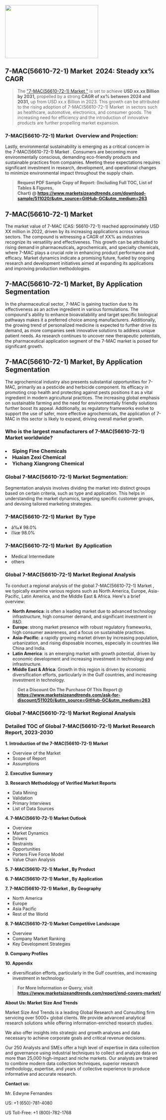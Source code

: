 <p><img class="alignnone size-medium wp-image-20088" src="https://ffe5etoiles.com/wp-content/uploads/2024/12/MST1-300x171.png" alt="" width="300" height="171" /></p><h2 id="ember46" class="ember-view reader-text-block__heading-2">7-MAC(56610-72-1) Market &nbsp;2024: Steady&nbsp;xx% CAGR</h2><blockquote id="ember47" class="ember-view reader-text-block__blockquote">The&nbsp;<a class="app-aware-link " href="https://www.marketsizeandtrends.com/download-sample/511020/&utm_source=GitHub-GC&utm_medium=263" target="_blank" data-test-app-aware-link="">"7-MAC(56610-72-1) Market "</a>&nbsp;is set to achieve&nbsp;<strong>USD&nbsp;xx.xx&nbsp;Billion by 2031,</strong>&nbsp;propelled by a strong&nbsp;<strong>CAGR of&nbsp;xx% between 2024 and 2031,</strong>&nbsp;up from USD xx.x Billion in 2023. This growth can be attributed to the rising adoption of&nbsp;7-MAC(56610-72-1) Market &nbsp;in sectors such as healthcare, automotive, electronics, and consumer goods. The increasing need for efficiency and the introduction of innovative products are further propelling market expansion.</blockquote><h3 id="ember48" class="ember-view reader-text-block__heading-3">7-MAC(56610-72-1) Market &nbsp;Overview and Projection:</h3><p id="ember49" class="ember-view reader-text-block__paragraph">Lastly, environmental sustainability is emerging as a critical concern in the&nbsp;7-MAC(56610-72-1) Market . Consumers are becoming more environmentally conscious, demanding eco-friendly products and sustainable practices from companies. Meeting these expectations requires significant investment in research, development, and operational changes to minimize environmental impact throughout the supply chain.</p><blockquote id="ember50" class="ember-view reader-text-block__blockquote"><strong>Request PDF Sample Copy of Report: (Including Full TOC, List of Tables &amp; Figures, Chart)&nbsp;@&nbsp;<strong><a href="https://www.marketsizeandtrends.com/download-sample/511020/&utm_source=GitHub-GC&utm_medium=263" target="_blank">https://www.marketsizeandtrends.com/download-sample/511020/&utm_source=GitHub-GC&utm_medium=263</a></strong></strong></blockquote><h3 class=""> <h2>7-MAC(56610-72-1) Market</h2><p>The market value of 7-MAC (CAS: 56610-72-1) reached approximately USD XX million in 2022, driven by its increasing applications across various sectors. The compound is witnessing a CAGR of XX% as industries recognize its versatility and effectiveness. This growth can be attributed to rising demand in pharmaceuticals, agrochemicals, and specialty chemicals, where 7-MAC plays a crucial role in enhancing product performance and efficacy. Market dynamics indicate a promising future, fueled by ongoing research and development initiatives aimed at expanding its applications and improving production methodologies.</p><h2>7-MAC(56610-72-1) Market, By Application Segmentation</h2><p>In the pharmaceutical sector, 7-MAC is gaining traction due to its effectiveness as an active ingredient in various formulations. The compound's ability to enhance bioavailability and target specific biological pathways makes it a preferred choice among manufacturers. Additionally, the growing trend of personalized medicine is expected to further drive its demand, as more companies seek innovative solutions to address unique patient needs. As research continues to uncover new therapeutic potentials, the pharmaceutical application segment of the 7-MAC market is poised for significant growth.</p><h2>7-MAC(56610-72-1) Market, By Application Segmentation</h2><p>The agrochemical industry also presents substantial opportunities for 7-MAC, primarily as a pesticide and herbicide component. Its efficacy in promoting crop health and protecting against pests positions it as a vital ingredient in modern agricultural practices. The increasing global emphasis on sustainable farming and the need for environmentally friendly solutions further boost its appeal. Additionally, as regulatory frameworks evolve to support the use of safer, more effective agrochemicals, the application of 7-MAC in this sector is likely to expand, driving overall market growth.</p></h3><h3 id="" class="">Who is the largest manufacturers of&nbsp;7-MAC(56610-72-1) Market worldwide?</h3><h3 class=""></Li><Li>Siping Fine Chemicals</Li><Li> Huaian Zexi Chemical</Li><Li> Yichang Xiangrong Chemical</h3><h3 id="ember53" class="ember-view reader-text-block__heading-3">Global&nbsp;7-MAC(56610-72-1) Market Segmentation:</h3><p id="ember54" class="ember-view reader-text-block__paragraph">Segmentation analysis involves dividing the market into distinct groups based on certain criteria, such as type and application. This helps in understanding the market dynamics, targeting specific customer groups, and devising tailored marketing strategies.</p><h3 id="" class="">7-MAC(56610-72-1) Market &nbsp;By Type</h3><p></Li><Li>â‰¥ 98.0%</Li><Li> ï¼œ 98.0%</p><h3 id="" class="">7-MAC(56610-72-1) Market &nbsp;By Application</h3><p class=""></Li><Li>Medical Intermediate</Li><Li> others</p><h3 id="ember62" class="ember-view reader-text-block__heading-3">Global 7-MAC(56610-72-1) Market Regional Analysis</h3><p id="ember63" class="ember-view reader-text-block__paragraph">To conduct a regional analysis of the global 7-MAC(56610-72-1) Market , we typically examine various regions such as North America, Europe, Asia-Pacific, Latin America, and the Middle East &amp; Africa. Here's a brief overview:</p><ul><li><strong>North America</strong>: is often a leading market due to advanced technology infrastructure, high consumer demand, and significant investment in R&amp;D.</li><li><strong>Europe</strong>: strong market presence with robust regulatory frameworks, high consumer awareness, and a focus on sustainable practices.</li><li><strong>Asia-Pacific</strong>: a rapidly growing market driven by increasing population, urbanization, and rising disposable incomes, especially in countries like China and India.</li><li><strong>Latin America</strong>: is an emerging market with growth potential, driven by economic development and increasing investment in technology and infrastructure.</li><li><strong>Middle East &amp; Africa</strong>: Growth in this region is driven by economic diversification efforts, particularly in the Gulf countries, and increasing investment in technology.</li></ul><blockquote id="ember61" class="ember-view reader-text-block__blockquote"><strong>Get a Discount On The Purchase Of This Report @ <strong><a href="https://html-cleaner.com/" target="">https://www.marketsizeandtrends.com/ask-for-discount/511020/&utm_source=GitHub-GC&utm_medium=263</a></strong></strong></blockquote><h3 id="ember62" class="ember-view reader-text-block__heading-3">Global 7-MAC(56610-72-1) Market Regional Analysis</h3><h3 id="" class="">Detailed TOC of Global 7-MAC(56610-72-1) Market Research Report, 2023-2030</h3><p id="" class=""><strong>1. Introduction of the 7-MAC(56610-72-1) Market </strong></p><ul><li>Overview of the Market</li><li>Scope of Report</li><li>Assumptions</li></ul><p id="" class=""><strong>2. Executive Summary</strong></p><p id="" class=""><strong>3. Research Methodology of Verified Market Reports</strong></p><ul><li>Data Mining</li><li>Validation</li><li>Primary Interviews</li><li>List of Data Sources</li></ul><p id="" class=""><strong>4. 7-MAC(56610-72-1) Market Outlook</strong></p><ul><li>Overview</li><li>Market Dynamics</li><li>Drivers</li><li>Restraints</li><li>Opportunities</li><li>Porters Five Force Model</li><li>Value Chain Analysis</li></ul><p id="" class=""><strong>5. 7-MAC(56610-72-1) Market , By Product</strong></p><p id="" class=""><strong>6. 7-MAC(56610-72-1) Market , By Application</strong></p><p id="" class=""><strong>7. 7-MAC(56610-72-1) Market , By Geography</strong></p><ul><li>North America</li><li>Europe</li><li>Asia Pacific</li><li>Rest of the World</li></ul><p id="" class=""><strong>8. 7-MAC(56610-72-1) Market Competitive Landscape</strong></p><ul><li>Overview</li><li>Company Market Ranking</li><li>Key Development Strategies</li></ul><p id="" class=""><strong>9. Company Profiles</strong></p><p id="" class=""><strong>10. Appendix</strong></p><ul><li>diversification efforts, particularly in the Gulf countries, and increasing investment in technology.</li></ul><blockquote id="ember65" class="ember-view reader-text-block__blockquote"><strong>For More Information or Query, visit <strong><strong><a href="https://html-cleaner.com/" target="">https://www.marketsizeandtrends.com/report/end-covers-market/</a></strong></strong></strong></blockquote><p id="" class=""><strong>About Us: Market Size And Trends</strong></p><p id="" class="">Market Size And Trends is a leading Global Research and Consulting firm servicing over 5000+ global clients. We provide advanced analytical research solutions while offering information-enriched research studies.</p><p id="" class="">We also offer insights into strategic and growth analyses and data necessary to achieve corporate goals and critical revenue decisions.</p><p id="" class="">Our 250 Analysts and SMEs offer a high level of expertise in data collection and governance using industrial techniques to collect and analyze data on more than 25,000 high-impact and niche markets. Our analysts are trained to combine modern data collection techniques, superior research methodology, expertise, and years of collective experience to produce informative and accurate research.</p><p id="" class=""><strong>Contact us:</strong></p><p id="" class="">Mr. Edwyne Fernandes</p><p id="" class="">US: +1 (650)-781-4080</p><p id="" class="">US Toll-Free: +1 (800)-782-1768</p>
